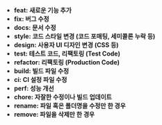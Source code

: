 - **feat: 새로운 기능 추가**
- **fix: 버그 수정**
- **docs: 문서 수정**
- **style: 코드 스타일 변경 (코드 포매팅, 세미콜론 누락 등)**
- **design: 사용자 UI 디자인 변경 (CSS 등)**
- **test: 테스트 코드, 리팩토링 (Test Code)**
- **refactor: 리팩토링 (Production Code)**
- **build: 빌드 파일 수정**
- **ci: CI 설정 파일 수정**
- **perf: 성능 개선**
- **chore: 자잘한 수정이나 빌드 업데이트**
- **rename: 파일 혹은 폴더명을 수정만 한 경우**
- **remove: 파일을 삭제만 한 경우**